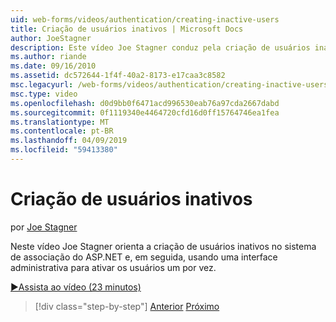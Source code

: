 ```yaml
---
uid: web-forms/videos/authentication/creating-inactive-users
title: Criação de usuários inativos | Microsoft Docs
author: JoeStagner
description: Este vídeo Joe Stagner conduz pela criação de usuários inativos no sistema de associação do ASP.NET e, em seguida, usando uma interface de administrador para ativar os usuários um...
ms.author: riande
ms.date: 09/16/2010
ms.assetid: dc572644-1f4f-40a2-8173-e17caa3c8582
msc.legacyurl: /web-forms/videos/authentication/creating-inactive-users
msc.type: video
ms.openlocfilehash: d0d9bb0f6471acd996530eab76a97cda2667dabd
ms.sourcegitcommit: 0f1119340e4464720cfd16d0ff15764746ea1fea
ms.translationtype: MT
ms.contentlocale: pt-BR
ms.lasthandoff: 04/09/2019
ms.locfileid: "59413380"
---
```

# <a name="creating-inactive-users"></a>Criação de usuários inativos

por [Joe Stagner](https://github.com/JoeStagner)

Neste vídeo Joe Stagner orienta a criação de usuários inativos no sistema de associação do ASP.NET e, em seguida, usando uma interface administrativa para ativar os usuários um por vez.

[&#9654;Assista ao vídeo (23 minutos)](https://channel9.msdn.com/Blogs/ASP-NET-Site-Videos/creating-inactive-users)

> [!div class="step-by-step"]
> [Anterior](simple-web-service-authentication.md)
> [Próximo](sql-injection-defense.md)
